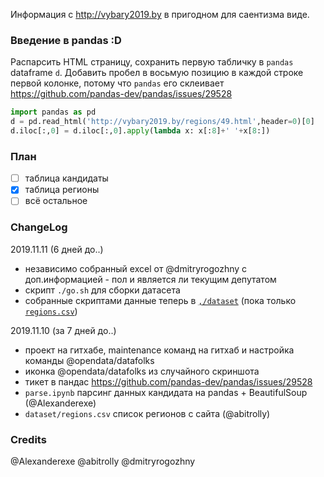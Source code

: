 Информация с http://vybary2019.by в пригодном для саентизма виде.

### Введение в pandas :D

Распарсить HTML страницу, сохранить первую табличку в `pandas` dataframe `d`.
Добавить пробел в восьмую позицию в каждой строке первой колонке, потому что
`pandas` его склеивает
https://github.com/pandas-dev/pandas/issues/29528

```python
import pandas as pd
d = pd.read_html('http://vybary2019.by/regions/49.html',header=0)[0]
d.iloc[:,0] = d.iloc[:,0].apply(lambda x: x[:8]+' '+x[8:])
```

### План

* [ ] таблица кандидаты
* [x] таблица регионы
* [ ] всё остальное

### ChangeLog

2019.11.11 (6 дней до..)

- независимо собранный excel от @dmitryrogozhny с доп.информацией - пол и является ли
  текущим депутатом
- скрипт `./go.sh` для сборки датасета
- собранные скриптами данные теперь в [`,/dataset`](dataset) (пока только [`regions.csv`](dataset/regions.csv))

2019.11.10 (за 7 дней до..)

- проект на гитхабе, maintenance команд на гитхаб и настройка команды @opendata/datafolks
- иконка @opendata/datafolks из случайного скриншота
- тикет в пандас https://github.com/pandas-dev/pandas/issues/29528
- `parse.ipynb` парсинг данных кандидата на pandas + BeautifulSoup (@Alexanderexe)
- `dataset/regions.csv` спиcок регионов с сайта (@abitrolly)

### Credits

@Alexanderexe
@abitrolly
@dmitryrogozhny
